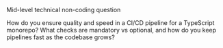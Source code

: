 Mid-level technical non-coding question

How do you ensure quality and speed in a CI/CD pipeline for a TypeScript monorepo? What checks are mandatory vs optional, and how do you keep pipelines fast as the codebase grows?
